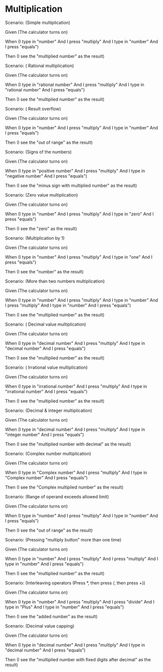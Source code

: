 # Multiplication

Scenario: (Simple multiplication)
  
  Given (The calculator turns on)
 
  When (I type in "number"
And I press "multiply"
And I type in "number"
And I press "equals")
  
  Then (I see the "multiplied number" as the result)

Scenario: ( Rational multiplication)
  
  Given (The calculator turns on)
  
  When (I type in "rational number"
And I press "multiply"
And I type in "rational number"
And I press "equals")
  
  Then (I see the "multiplied number" as the result)

Scenario: ( Result overflow)
  
  Given (The calculator turns on)
  
  When (I type in "number"
And I press "multiply"
And I type in "number"
And I press "equals")
  
  Then (I see the "out of range" as the result)
  
  Scenario: (Signs of the numbers)
  
  Given (The calculator turns on)
  
  When (I type in "positive number"
And I press "multiply"
And I type in "negative number"
And I press "equals")
  
  Then (I see the "minus sign with multiplied number" as the result)

Scenario: (Zero value multiplication)
  
  Given (The calculator turns on)
  
  When (I type in "number"
And I press "multiply"
And I type in "zero"
And I press "equals")
  
  Then (I see the "zero" as the result)
  
  Scenario: (Multiplication by 1)
  
  Given (The calculator turns on)
  
  When (I type in "number"
And I press "multiply"
And I type in "one"
And I press "equals")
  
  Then (I see the "number" as the result)
  
  Scenario: (More than two numbers multiplication)
  
  Given (The calculator turns on)
  
  When (I type in "number"
And I press "multiply"
And I type in "number"
And I press "multiply"
And I type in "number"
And I press "equals")
  
  Then (I see the "multiplied number" as the result)
  
  Scenario: ( Decimal value multiplication)
  
  Given (The calculator turns on)
  
  When (I type in "decimal number"
And I press "multiply"
And I type in "decimal number"
And I press "equals")
  
  Then (I see the "multiplied number" as the result)
  
   Scenario: ( Irrational value multiplication)
  
  Given (The calculator turns on)
  
  When (I type in "irrational number"
And I press "multiply"
And I type in "irrational number"
And I press "equals")
  
  Then (I see the "multiplied number" as the result)
  
  Scenario: (Decimal & integer multiplication)
  
  Given (The calculator turns on)
  
  When (I type in "decimal number"
And I press "multiply"
And I type in "integer number"
And I press "equals")
  
  Then (I see the "multiplied number with decimal" as the result)
  
  Scenario: (Complex number multiplication)
  
  Given (The calculator turns on)
  
  When (I type in "Complex number"
And I press "multiply"
And I type in "Complex number"
And I press "equals")
  
  Then (I see the "Complex multiplied number" as the result)
  
  Scenario: (Range of operand exceeds allowed limit)
  
  Given (The calculator turns on)
  
  When (I type in "number"
And I press "multiply"
And I type in "number"
And I press "equals")
  
  Then (I see the "out of range" as the result)
  
  Scenario: (Pressing "multiply button" more than one time)
  
  Given (The calculator turns on)
  
  When (I type in "number"
And I press "multiply"
And I press "multiply"
And I type in "number"
And I press "equals")
  
  Then (I see the "multiplied number" as the result)
  
  Scenario: (Interleaving operators (Press *, then press /, then press +))
  
  Given (The calculator turns on)
  
  When (I type in "number"
And I press "multiply"
And I press "divide"
And I type in "Plus"
And I type in "number"
And I press "equals")
  
  Then (I see the "added number" as the result)
  
  Scenario: (Decimal value capping)
  
  Given (The calculator turns on)
  
  When (I type in "decimal number"
And I press "multiply"
And I type in "decimal number"
And I press "equals")
  
  Then (I see the "multiplied number with fixed digits after decimal" as the result)
